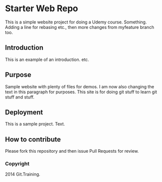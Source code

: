 # Starter Web Repo

This is a simple website project for doing a Udemy course. Something. Adding a line for rebasing etc., then more changes from myfeature branch too.

## Introduction

This is an example of an introduction. etc.

## Purpose

Sample website with plenty of files for demos.
I am now also changing the text in this paragraph for purposes. This site
is for doing git stuff to learn git stuff and stuff.

## Deployment

This is a sample project. Text.

## How to contribute

Please fork this repository and then issue Pull Requests for review.

### Copyright

2014 Git.Training.
